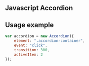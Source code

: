 ## Javascript Accordion

## Usage example
```javascript
var accordion = new Accordion({
    element: ".accordion-container",
    event: "click",
    transition: 300,
    activeItem: 2
});
```
